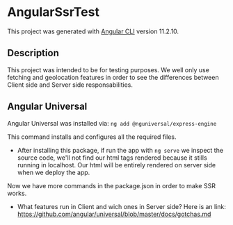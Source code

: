 # AngularSsrTest

This project was generated with [Angular CLI](https://github.com/angular/angular-cli) version 11.2.10.

## Description

This project was intended to be for testing purposes. We well only use fetching and geolocation features in order to see the differences between Client side and Server side responsabilities.

## Angular Universal

Angular Universal was installed via:  `ng add @nguniversal/express-engine`

This command installs and configures all the required files.

* After installing this package, if run the app with `ng serve` we inspect the source code, we'll not find our html tags rendered because it stills running in localhost. Our html will be entirely rendered on server side when we deploy the app.

Now we have more commands in the package.json in order to make SSR works.


* What features run in Client and wich ones in Server side? Here is an link: https://github.com/angular/universal/blob/master/docs/gotchas.md

